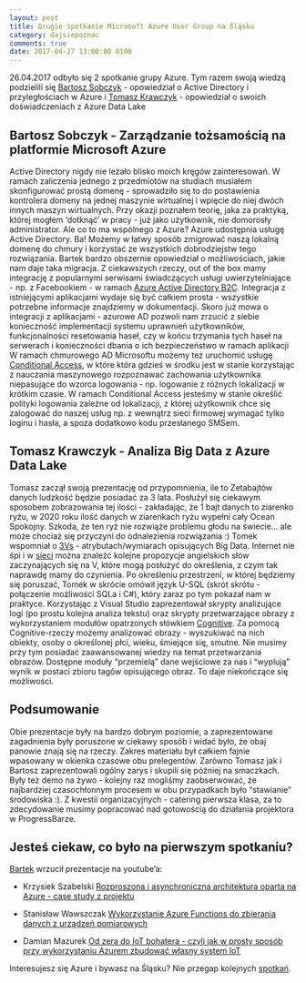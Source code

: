 ```yaml
---
layout: post
title: Drugie spotkanie Microsoft Azure User Group na Śląsku
category: dajsiepoznac
comments: true
date: 2017-04-27 13:00:00 0100
---
```

26.04.2017 odbyło się 2 spotkanie grupy Azure. Tym razem swoją wiedzą podzielili się [Bartosz Sobczyk](https://twitter.com/@bsobczyk) - opowiedział o Active Directory i przyległościach w Azure i [Tomasz Krawczyk](https://www.future-processing.pl/blog/tkrawczyk-2/) - opowiedział o swoich doświadczeniach z Azure Data Lake


## Bartosz Sobczyk - Zarządzanie tożsamością na platformie Microsoft Azure
Active Directory nigdy nie leżało blisko moich kręgów zainteresowań. W ramach zaliczenia jednego z przedmiotów na studiach musiałem skonfigurować prostą domenę - sprowadziło się to do postawienia kontrolera domeny na jednej maszynie wirtualnej i wpięcie do niej dwóch innych maszyn wirtualnych. Przy okazji poznałem teorię, jaka za praktyką, której mogłem ‘dotknąć’ w pracy - już jako użytkownik, nie domorosły administrator.
Ale co to ma wspólnego z Azure? Azure udostępnia usługę Active Directory. Ba! Możemy w łatwy sposób zmigrować naszą lokalną domenę do chmury i korzystać ze wszystkich dobrodziejstw tego rozwiązania. Bartek bardzo obszernie opowiedział o możliwościach, jakie nam daje taka migracja. Z ciekawszych rzeczy, out of the box mamy integrację z popularnymi serwisami świadczących usługi uwierzytelniające - np. z Facebookiem - w ramach [Azure Active Directory B2C](https://docs.microsoft.com/en-us/azure/active-directory-b2c/active-directory-b2c-overview). Integracja z istniejącymi aplikacjami wydaje się być całkiem prosta - wszystkie potrzebne informacje znajdziemy w dokumentacji. Skoro już mowa o integracji z aplikacjami - azurowe AD pozwoli nam zrzucić z siebie konieczność implementacji systemu uprawnień użytkowników, funkcjonalności resetowania haseł, czy w końcu trzymania tych haseł na serwerach i konieczności dbania o ich bezpieczeństwo w ramach aplikacji 
W ramach chmurowego AD Microsoftu możemy też uruchomić usługę [Conditional Access](https://docs.microsoft.com/en-us/azure/active-directory/active-directory-conditional-access), w które która gdzieś w środku jest w stanie korzystając z nauczania maszynowego rozpoznawać zachowania użytkownika niepasujące do wzorca logowania - np. logowanie z różnych lokalizacji w krótkim czasie. W ramach Conditional Access jesteśmy w stanie określić polityki logowania zależne od lokalizacji, z której użytkownik chce się zalogować do naszej usług np. z wewnątrz sieci firmowej wymagać tylko loginu i hasła, a spoza dodatkowo kodu przesłanego SMSem.


## Tomasz Krawczyk - Analiza Big Data z Azure Data Lake
Tomasz zaczął swoją prezentację od przypomnienia, ile to Zetabajtów danych ludzkość będzie posiadać za 3 lata. Posłużył się ciekawym sposobem zobrazowania tej ilości - zakładając, że 1 bajt danych to ziarenko ryżu, w 2020 roku ilość danych w ziarenkach ryżu wypełni cały Ocean Spokojny. Szkoda, że ten ryż nie rozwiąże problemu głodu na świecie… ale może chociaż się przyczyni do odnalezienia rozwiązania :) Tomek wspomniał o [3Vs](https://blog.sqlauthority.com/2013/10/02/big-data-what-is-big-data-3-vs-of-big-data-volume-velocity-and-variety-day-2-of-21/) - atrybutach/wymiarach opisujących Big Data. Internet nie śpi i w [sieci](http://www.klarity-analytics.com/2015/07/27/dimensions-of-big-data/) można znaleźć kolejne propozycje angielskich słów zaczynających się na V, które mogą posłużyć do określenia, z czym tak naprawdę mamy do czynienia. Po określeniu przestrzeni, w której będziemy się poruszać, Tomek w skrócie omówił język U-SQL (skrót skrótu - połączenie możliwości SQLa i C#), który zaraz po tym pokazał nam w praktyce. Korzystając z Visual Studio zaprezentował skrypty analizujące logi (po prostu kolejna analiza tekstu) oraz skrypty przetwarzające obrazy z wykorzystaniem modułów opatrzonych słówkiem [Cognitive](https://azure.microsoft.com/en-us/services/cognitive-services/). Za pomocą Cognitive-rzeczy możemy analizować obrazy - wyszukiwać na nich obiekty, osoby o określonej płci, wieku, śmiejące się, smutne. Nie musimy przy tym posiadać zaawansowanej wiedzy na temat przetwarzania obrazów. Dostępne moduły “przemielą” dane wejściowe za nas i “wyplują” wynik w postaci zbioru tagów opisującego obraz. To daje niekończące się możliwości.

## Podsumowanie
Obie prezentacje były na bardzo dobrym poziomie, a zaprezentowane zagadnienia były poruszone w ciekawy sposób i widać było, że obaj panowie znają się na rzeczy. Zakres materiału był całkiem fajnie wpasowany w okienka czasowe obu prelegentów. Zarówno Tomasz jak i Bartosz zaprezentowali ogólny zarys i skupili się później na smaczkach. Były też demo na żywo - kolejny raz mogliśmy zaobserwować, że najbardziej czasochłonnym procesem w obu przypadkach było “stawianie” środowiska :). Z kwestii organizacyjnych - catering pierwsza klasa, za to zdecydowanie musimy popracować nad gotowością do działania projektora w ProgressBarze.

## Jesteś ciekaw, co było na pierwszym spotkaniu? 
[Bartek](https://www.meetup.com/pl-PL/Microsoft-Azure-Users-Group-Poland/members/192982177/) wrzucił prezentacje na youtube’a:

* Krzysiek Szabelski [Rozproszona i asynchroniczna architektura oparta na Azure - case study z projektu](https://www.youtube.com/watch?v=mPfPM02uLJM)

* Stanisław Wawszczak [Wykorzystanie Azure Functions do zbierania danych z urządzeń pomiarowych](https://www.youtube.com/watch?v=YqyiwO8NAmw)

* Damian Mazurek [Od zera do IoT bohatera - czyli jak w prosty sposób przy wykorzystaniu Azurem zbudować własny system IoT](https://www.youtube.com/watch?v=WHW_Q2hbvi4)

Interesujesz się Azure i bywasz na Śląsku? Nie przegap kolejnych [spotkań](https://www.meetup.com/pl-PL/Microsoft-Azure-Users-Group-Poland/).
